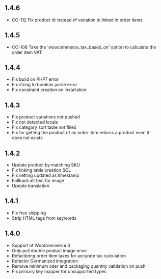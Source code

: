 1.4.6
-----
- CO-112 Fix product id instead of variation id linked in order items

1.4.5
-----
- CO-108 Take the 'woocommerce_tax_based_on' option to calculate the order item VAT

1.4.4
-----
- Fix build on PHP7 error
- Fix string to boolean parse error
- Fix constraint creation on installation

1.4.3
-----
- Fix product variations not pushed
- Fix not detected locale
- Fix category sort table not filled
- Fix for getting the product of an order item returns a product even it does not exists

1.4.2
-----
- Update product by matching SKU
- Fix linking table creation SQL
- Fix setting updated as timestamp 
- Fallback alt text for image
- Update translation

1.4.1
-----
- Fix free shipping
- Strip HTML tags from keywords

1.4.0
-----
- Support of WooCommerce 3
- Only pull double product image once
- Refactoring order item taxes for accurate tax calculation
- Refactor Germanized integration
- Remove minimum oder and packaging quantity validation on push
- Fix primary key mapper for unsupported types